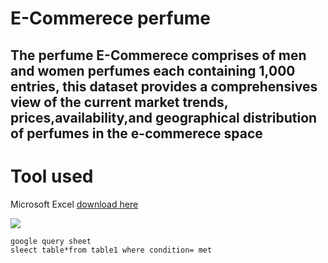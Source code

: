 # E-Commerece perfume
## The perfume E-Commerece comprises of men and women perfumes each containing 1,000 entries, this dataset provides a comprehensives view of the current market trends, prices,availability,and geographical distribution of perfumes in the e-commerece space

# Tool used 
Microsoft Excel [download here](http:\\microsoft.com)

![](WhatsAppImage2024-05-28at12.07.38PM(1).jpeg) 

~~~
google query sheet
sleect table*from table1 where condition= met
~~~
